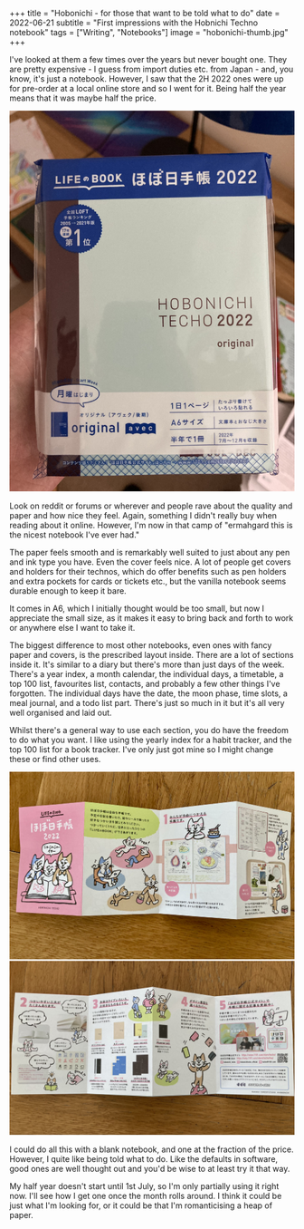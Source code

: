 +++
title =  "Hobonichi - for those that want to be told what to do"
date =  2022-06-21
subtitle =  "First impressions with the Hobnichi Techno notebook"
tags =  ["Writing", "Notebooks"]
image = "hobonichi-thumb.jpg"
+++

I've looked at them a few  times over the years but never bought one. They are pretty expensive - I guess from import duties etc. from Japan - and, you know, it's just a  notebook. However, I saw that the 2H 2022 ones were up for pre-order at a local online store and so I went for it. Being half the year means that it was maybe half the price.

![Just half a year](hobonichi-thumb.jpg "Just half a year")

Look on reddit or forums or  wherever and people rave about the quality and paper and how nice they  feel. Again, something I didn't really buy when reading about it online. However, I'm now in that camp of "ermahgard this is the nicest notebook I've ever had."

The paper feels smooth and is remarkably well  suited to just about any pen and ink type you have. Even the cover feels nice. A lot of people get covers and holders for their technos, which  do offer benefits such as pen holders and extra pockets for cards or  tickets etc., but the vanilla notebook seems durable enough to keep it  bare.

It comes in A6, which I initially thought would be too  small, but now I appreciate the small size, as it makes it easy to bring back and forth to work or anywhere else I want to take it.

The  biggest difference to most other notebooks, even ones with fancy paper  and covers, is the prescribed layout inside. There are a lot of sections inside it. It's similar to a diary but there's more than just days of  the week. There's a year index, a month calendar, the individual days, a timetable, a top 100 list, favourites list, contacts, and probably a  few other things I've forgotten. The individual days have the date, the  moon phase, time slots, a meal journal, and a todo list part. There's  just so much in it but it's all very well organised and laid out.

Whilst there's a general way to use each section, you do have the freedom to  do what you want. I like using the yearly index for a habit tracker, and the top 100 list for a book tracker. I've only just got mine so I might change these or find other uses.

![](hobonichi-3.jpg)
![Cutesy instructions included](hobonichi-1.jpg "Cutesy instructions included")

I could do all this with a  blank notebook, and one at the fraction of the price. However, I quite  like being told what to do. Like the defaults in software, good ones are well thought out and you'd be wise to at least try it that way.

My half year doesn't start until 1st July, so I'm only partially using it  right now. I'll see how I get one once the month rolls around. I think  it could be just what I'm looking for, or it could be that I'm  romanticising a heap of paper.
